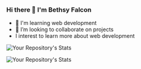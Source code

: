 ### Hi there 👋 I'm Bethsy Falcon
- 🌱 I'm learning web development
- 👯 I’m looking to collaborate on projects
- I interest to learn more about web development

![Your Repository's Stats](https://github-readme-stats.vercel.app/api/top-langs/?username=Bethsyf&theme=blue-green)



![Your Repository's Stats](https://github-readme-stats.vercel.app/api?username=Bethsyf&show_icons=true)
